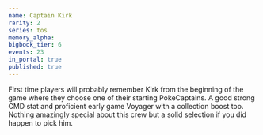 ```yaml
---
name: Captain Kirk
rarity: 2
series: tos
memory_alpha:
bigbook_tier: 6
events: 23
in_portal: true
published: true
---
```


First time players will probably remember Kirk from the beginning of the game where they choose one of their starting PokeCaptains. A good strong CMD stat and proficient early game Voyager with a collection boost too. Nothing amazingly special about this crew but a solid selection if you did happen to pick him.
